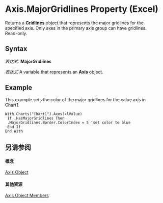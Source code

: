 
# Axis.MajorGridlines Property (Excel)

Returns a  **[Gridlines](8a096f01-808f-5708-8da5-5667a5f4080d.md)** object that represents the major gridlines for the specified axis. Only axes in the primary axis group can have gridlines. Read-only.


## Syntax

 _表达式_. **MajorGridlines**

 _表达式_ A variable that represents an **Axis** object.


## Example

This example sets the color of the major gridlines for the value axis in Chart1.


```
With Charts("Chart1").Axes(xlValue) 
 If .HasMajorGridlines Then 
 .MajorGridlines.Border.ColorIndex = 5 'set color to blue 
 End If 
End With
```


## 另请参阅


#### 概念


[Axis Object](7e08c61b-90f4-8d91-0ee2-84283d10b324.md)
#### 其他资源


[Axis Object Members](http://msdn.microsoft.com/library/2b60f79e-339d-a6cf-7ec6-a915b550c634%28Office.15%29.aspx)